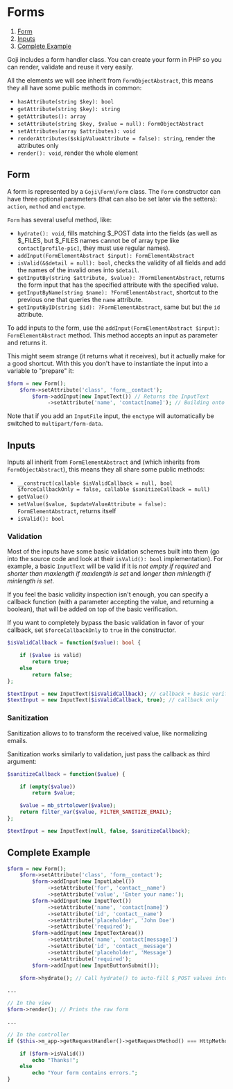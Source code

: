Forms
=====

1. [Form](#form)
2. [Inputs](#inputs)
3. [Complete Example](#complete-example)

Goji includes a form handler class. You can create your form in PHP so you can render, validate and
reuse it very easily.

All the elements we will see inherit from `FormObjectAbstract`, this means they all have
some public methods in common:

- `hasAttribute(string $key): bool`
- `getAttribute(string $key): string`
- `getAttributes(): array`
- `setAttribute(string $key, $value = null): FormObjectAbstract`
- `setAttributes(array $attributes): void`
- `renderAttributes($skipValueAttribute = false): string`, render the attributes only
- `render(): void`, render the whole element

Form
----

A form is represented by a `Goji\Form\Form` class. The `Form` constructor can have three
optional parameters (that can also be set later via the setters): `action`,
`method` and `enctype`.

`Form` has several useful method, like:

- `hydrate(): void`, fills matching $_POST data into the fields (as well as $_FILES,
  but $_FILES names cannot be of array type like `contact[profile-pic]`, they must use
  regular names).
- `addInput(FormElementAbstract $input): FormElementAbstract`
- `isValid(&$detail = null): bool`, checks the validity of all fields and add the names
  of the invalid ones into `$detail`.
- `getInputBy(string $attribute, $value): ?FormElementAbstract`, returns the form input
  that has the specified attribute with the specified value.
- `getInputByName(string $name): ?FormElementAbstract`, shortcut to the previous one that
  queries the `name` attribute.
- `getInputByID(string $id): ?FormElementAbstract`, same but but the `id` attribute.

To add inputs to the form, use the `addInput(FormElementAbstract $input): FormElementAbstract`
method. This method accepts an input as parameter and returns it.

This might seem strange (it returns what it receives), but it actually make for a good shortcut.
With this you don't have to instantiate the input into a variable to "prepare" it:

```php
$form = new Form();
    $form->setAttribute('class', 'form__contact');
        $form->addInput(new InputText()) // Returns the InputText
             ->setAttribute('name', 'contact[name]'); // Building onto the same InputText
```

Note that if you add an `InputFile` input, the `enctype` will automatically be switched to
`multipart/form-data`.

Inputs
------

Inputs all inherit from `FormElementAbstract` and (which inherits from `FormObjectAbstract`),
this means they all share some public methods:

- `__construct(callable $isValidCallback = null, bool $forceCallbackOnly = false, callable $sanitizeCallback = null)`
- `getValue()`
- `setValue($value, $updateValueAttribute = false): FormElementAbstract`, returns itself
- `isValid(): bool`

### Validation

Most of the inputs have some basic validation schemes built into them (go into the source code
and look at their `isValid(): bool` implementation). For example, a basic `InputText` will be valid
if it is *not empty if required* and *shorter than maxlength if maxlength is set* and *longer than
minlength if minlength is set*.

If you feel the basic validity inspection isn't enough, you can specify a callback function (with
a parameter accepting the value, and returning a boolean), that will be added on top of the basic
verification.

If you want to completely bypass the basic validation in favor of your callback, set `$forceCallbackOnly`
to `true` in the constructor.

```php
$isValidCallback = function($value): bool {

    if ($value is valid)
        return true;
    else
        return false;
};

$textInput = new InputText($isValidCallback); // callback + basic verification
$textInput = new InputText($isValidCallback, true); // callback only
```

### Sanitization

Sanitization allows to to transform the received value, like normalizing emails.

Sanitization works similarly to validation, just pass the callback as third argument:

```php
$sanitizeCallback = function($value) {

    if (empty($value))
        return $value;

    $value = mb_strtolower($value);
    return filter_var($value, FILTER_SANITIZE_EMAIL);
};

$textInput = new InputText(null, false, $sanitizeCallback);
```

Complete Example
----------------

```php
$form = new Form();
    $form->setAttribute('class', 'form__contact');
        $form->addInput(new InputLabel())
             ->setAttribute('for', 'contact__name')
             ->setAttribute('value', 'Enter your name:');
        $form->addInput(new InputText())
             ->setAttribute('name', 'contact[name]')
             ->setAttribute('id', 'contact__name')
             ->setAttribute('placeholder', 'John Doe')
             ->setAttribute('required');
        $form->addInput(new InputTextArea())
             ->setAttribute('name', 'contact[message]')
             ->setAttribute('id', 'contact__message')
             ->setAttribute('placeholder', 'Message')
             ->setAttribute('required');
        $form->addInput(new InputButtonSubmit());

    $form->hydrate(); // Call hydrate() to auto-fill $_POST values into the form elements

...

// In the view
$form->render(); // Prints the raw form

...

// In the controller
if ($this->m_app->getRequestHandler()->getRequestMethod() === HttpMethodInterface::HTTP_POST) {

	if ($form->isValid())
	    echo "Thanks!";
	else
	    echo "Your form contains errors.";
}
```
